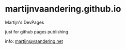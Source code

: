 # martijnvaandering.github.io
Martijn's DevPages

just for github pages publishing

info: <martijn@vaandering.net>

